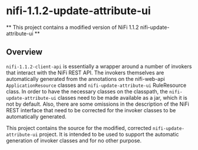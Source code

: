 nifi-1.1.2-update-attribute-ui
==============================

** This project contains a modified version of NiFi 1.1.2 nifi-update-attribute-ui **

Overview
--------

`nifi-1.1.2-client-api` is essentially a wrapper around a number of invokers that interact with the NiFi REST API.
The invokers themselves are automatically generated from the annotations on the nifi-web-api `ApplicationResource` classes
and `nifi-update-attribute-ui` RuleResource class.
In order to have the necessary classes on the classpath, the `nifi-update-attribute-ui` classes need to be made available as
a jar, which it is not by default. Also, there are some omissions in the description of the NiFi REST interface that need to
be corrected for the invoker classes to be automatically generated.

This project contains the source for the modified, corrected `nifi-update-attribute-ui` project. It is intended to be used to
support the automatic generation of invoker classes and for no other purpose.
